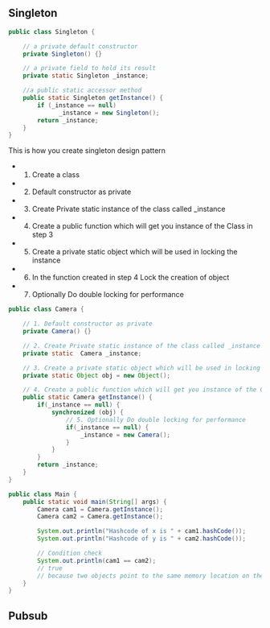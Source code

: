 
## Singleton
```java
public class Singleton {

    // a private default constructor
    private Singleton() {} 

    // a private field to hold its result                   
    private static Singleton _instance;

    //a public static accessor method
    public static Singleton getInstance() {      
        if (_instance == null)
              _instance = new Singleton();
        return _instance;
    }
}
```

This is how you create singleton design pattern
* 1. Create a class
* 2. Default constructor as private
* 3. Create Private static instance of the class called _instance
* 4. Create a public function which will get you instance of the Class in step 3
* 5. Create a private static object which will be used in locking the instance
* 6. In the function created in step 4 Lock the creation of object
* 7. Optionally Do double locking for performance

```java
public class Camera {

    // 1. Default constructor as private
    private Camera() {}

    // 2. Create Private static instance of the class called _instance
    private static  Camera _instance;

    // 3. Create a private static object which will be used in locking the instance
    private static Object obj = new Object();

    // 4. Create a public function which will get you instance of the Class in step 3
    public static Camera getInstance() {
        if(_instance == null) {            
            synchronized (obj) {
                // 5. Optionally Do double locking for performance
                if(_instance == null) {
                    _instance = new Camera();
                }
            }
        }
        return _instance;
    }
}
```
```java
public class Main {
    public static void main(String[] args) {
        Camera cam1 = Camera.getInstance();
        Camera cam2 = Camera.getInstance();

        System.out.println("Hashcode of x is " + cam1.hashCode());
        System.out.println("Hashcode of y is " + cam2.hashCode());

        // Condition check
        System.out.println(cam1 == cam2);
        // true
        // because two objects point to the same memory location on the heap i.e, to the same object
    }
}
```

## Pubsub
